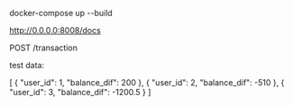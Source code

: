 docker-compose up --build

http://0.0.0.0:8008/docs

POST /transaction

test data:

[
  {
    "user_id": 1,
    "balance_dif": 200
  },
{
    "user_id": 2,
    "balance_dif": -510
  },
{
    "user_id": 3,
    "balance_dif": -1200.5
  }
]